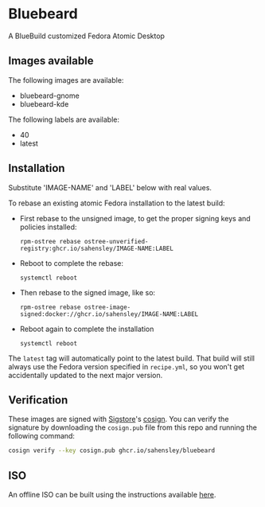 # Bluebeard

A BlueBuild customized Fedora Atomic Desktop

## Images available

The following images are available:

- bluebeard-gnome
- bluebeard-kde

The following labels are available:

- 40
- latest

## Installation

Substitute 'IMAGE-NAME' and 'LABEL' below with real values. 

To rebase an existing atomic Fedora installation to the latest build:

- First rebase to the unsigned image, to get the proper signing keys and
  policies installed:
  ```
  rpm-ostree rebase ostree-unverified-registry:ghcr.io/sahensley/IMAGE-NAME:LABEL
  ```
- Reboot to complete the rebase:
  ```
  systemctl reboot
  ```
- Then rebase to the signed image, like so:
  ```
  rpm-ostree rebase ostree-image-signed:docker://ghcr.io/sahensley/IMAGE-NAME:LABEL
  ```
- Reboot again to complete the installation
  ```
  systemctl reboot
  ```

The `latest` tag will automatically point to the latest build. That build will
still always use the Fedora version specified in `recipe.yml`, so you won't get
accidentally updated to the next major version.

## Verification

These images are signed with [Sigstore](https://www.sigstore.dev/)'s
[cosign](https://github.com/sigstore/cosign). You can verify the signature by
downloading the `cosign.pub` file from this repo and running the following
command:

```bash
cosign verify --key cosign.pub ghcr.io/sahensley/bluebeard
```

## ISO

An offline ISO can be built using the instructions available
[here](https://blue-build.org/learn/universal-blue/#fresh-install-from-an-iso).
